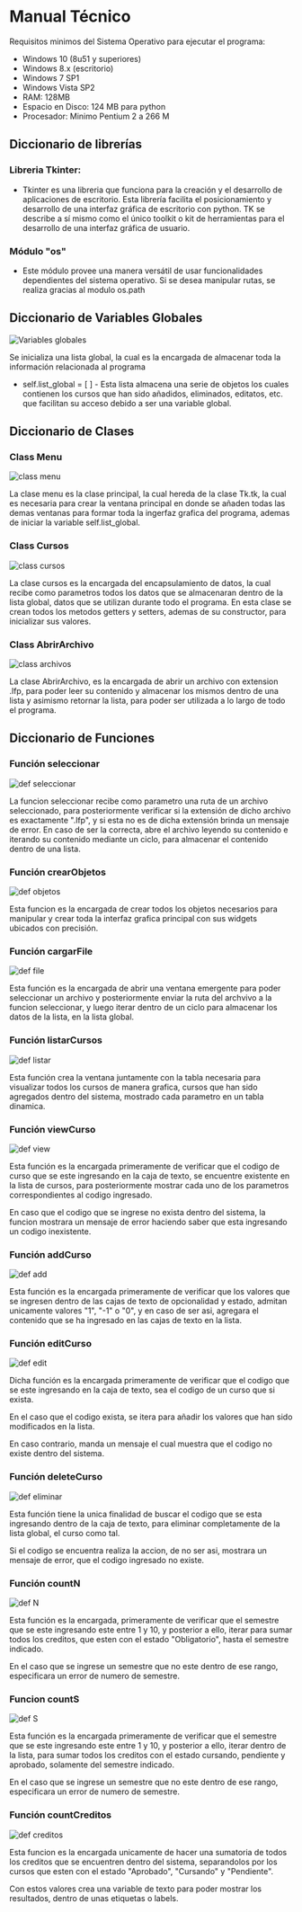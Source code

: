 # **Manual Técnico**

Requisitos minimos del Sistema Operativo para ejecutar el programa:

- Windows 10 (8u51 y superiores)
- Windows 8.x (escritorio)
- Windows 7 SP1
- Windows Vista SP2
- RAM: 128MB
- Espacio en Disco: 124 MB para python
- Procesador: Minimo Pentium 2 a 266 M

## **Diccionario de librerías**

### Libreria Tkinter:
- Tkinter es una libreria que funciona para la creación y el desarrollo de aplicaciones de escritorio. Esta librería facilita el posicionamiento y desarrollo de una interfaz gráfica de escritorio con python. TK se describe a sí mismo como el único toolkit o kit de herramientas para el desarrollo de una interfaz gráfica de usuario.

### Módulo "os"
- Este módulo provee una manera versátil de usar funcionalidades dependientes del sistema operativo. Si se desea manipular rutas, se realiza gracias al modulo os.path

## Diccionario de Variables Globales

![Variables globales](globales.png)

Se inicializa una lista global, la cual es la encargada de almacenar toda la información relacionada al programa

- self.list_global = [ ] - Esta lista almacena una serie de objetos los cuales contienen los cursos que han sido añadidos, eliminados, editatos, etc. que facilitan su acceso debido a ser una variable global.

## **Diccionario de Clases**

### **Class Menu**

![class menu](claseMenu.png)

La clase menu es la clase principal, la cual hereda de la clase Tk.tk, la cual es necesaria para crear la ventana principal en donde se añaden todas las demas ventanas para formar toda la ingerfaz grafica del programa, ademas de iniciar la variable self.list_global.

### **Class Cursos**

![class cursos](claseCursos1.png)

La clase cursos es la encargada del encapsulamiento de datos, la cual recibe como parametros todos los datos que se almacenaran dentro de la lista global, datos que se utilizan durante todo el programa. En esta clase se crean todos los metodos getters y setters, ademas de su constructor, para inicializar sus valores.

### **Class AbrirArchivo**

![class archivos](claseArchivo.png)

La clase AbrirArchivo, es la encargada de abrir un archivo con extension .lfp, para poder leer su contenido y almacenar los mismos dentro de una lista y asimismo retornar la lista, para poder ser utilizada a lo largo de todo el programa.

## **Diccionario de Funciones**

### **Función seleccionar**

![def seleccionar](defSeleccionar.png)

La funcion seleccionar recibe como parametro una ruta de un archivo seleccionado, para posteriormente verificar si la extensión de dicho archivo es exactamente ".lfp", y si esta no es de dicha extensión brinda un mensaje de error. En caso de ser la correcta, abre el archivo leyendo su contenido e iterando su contenido mediante un ciclo, para almacenar el contenido dentro de una lista.

### **Función crearObjetos**

![def objetos](defObjetos.png)

Esta funcion es la encargada de crear todos los objetos necesarios para manipular y crear toda la interfaz grafica principal con sus widgets ubicados con precisión. 

### **Función cargarFile**

![def file](defCargar.png)

Esta función es la encargada de abrir una ventana emergente para poder seleccionar un archivo y posteriormente enviar la ruta del archvivo a la funcion seleccionar, y luego iterar dentro de un ciclo para almacenar los datos de la lista, en la lista global.

### **Función listarCursos**

![def listar](defListar.png)

Esta función crea la ventana juntamente con la tabla necesaria para visualizar todos los cursos de manera grafica, cursos que han sido agregados dentro del sistema, mostrado cada parametro en un tabla dinamica.

### **Función viewCurso**

![def view](defView.png)

Esta función es la encargada primeramente de verificar que el codigo de curso que se este ingresando en la caja de texto, se encuentre existente en la lista de cursos, para posteriormente mostrar cada uno de los parametros correspondientes al codigo ingresado.

En caso que el codigo que se ingrese no exista dentro del sistema, la funcion mostrara un mensaje de error haciendo saber que esta ingresando un codigo inexistente.

### **Función addCurso**

![def add](defAgregar.png)

Esta función es la encargada primeramente de verificar que los valores que se ingresen dentro de las cajas de texto de opcionalidad y estado, admitan unicamente valores "1", "-1" o "0", y en caso de ser asi, agregara el contenido que se ha ingresado en las cajas de texto en la lista.

### **Función editCurso**

![def edit](defEdit.png)

Dicha función es la encargada primeramente de verificar que el codigo que se este ingresando en la caja de texto, sea el codigo de un curso que si exista.

En el caso que el codigo exista, se itera para añadir los valores que han sido modificados en la lista.

En caso contrario, manda un mensaje el cual muestra que el codigo no existe dentro del sistema.

### **Función deleteCurso**

![def eliminar](defEliminar.png)

Esta función tiene la unica finalidad de buscar el codigo que se esta ingresando dentro de la caja de texto, para eliminar completamente de la lista global, el curso como tal.

Si el codigo se encuentra realiza la accion, de no ser asi, mostrara un mensaje de error, que el codigo ingresado no existe.

### **Función countN**

![def N](defN.png)

Esta función es la encargada, primeramente de verificar que el semestre que se este ingresando este entre 1 y 10, y posterior a ello, iterar para sumar todos los creditos, que esten con el estado "Obligatorio", hasta el semestre indicado.

En el caso que se ingrese un semestre que no este dentro de ese rango, especificara un error de numero de semestre.

### **Funcion countS**

![def S](defS.png)

Esta función es la encargada primeramente de verificar que el semestre que se este ingresando este entre 1 y 10, y posterior a ello, iterar dentro de la lista, para sumar todos los creditos con el estado cursando, pendiente y aprobado, solamente del semestre indicado.

En el caso que se ingrese un semestre que no este dentro de ese rango, especificara un error de numero de semestre.

### **Función countCreditos**

![def creditos](defCreditos.png)

Esta funcion es la encargada unicamente de hacer una sumatoria de todos los creditos que se encuentren dentro del sistema, separandolos por los cursos que esten con el estado "Aprobado", "Cursando" y "Pendiente".

Con estos valores crea una variable de texto para poder mostrar los resultados, dentro de unas etiquetas o labels.